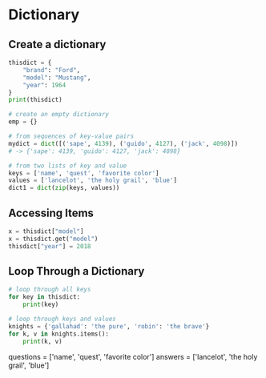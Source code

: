 # Dictionary

## Create a dictionary

```python
thisdict = {
    "brand": "Ford",
    "model": "Mustang",
    "year": 1964
}
print(thisdict)

# create an empty dictionary
emp = {}

# from sequences of key-value pairs
mydict = dict([('sape', 4139), ('guido', 4127), ('jack', 4098)])
# -> {'sape': 4139, 'guido': 4127, 'jack': 4098}

# from two lists of key and value
keys = ['name', 'quest', 'favorite color']
values = ['lancelot', 'the holy grail', 'blue']
dict1 = dict(zip(keys, values))
```


## Accessing Items

```python
x = thisdict["model"]
x = thisdict.get("model")
thisdict["year"] = 2018
```


## Loop Through a Dictionary

```python
# loop through all keys
for key in thisdict:
    print(key)

# loop through keys and values
knights = {'gallahad': 'the pure', 'robin': 'the brave'}
for k, v in knights.items():
    print(k, v)
```

questions = ['name', 'quest', 'favorite color']
answers = ['lancelot', 'the holy grail', 'blue']